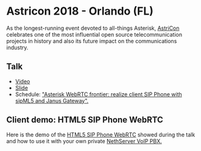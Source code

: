 # Astricon 2018 - Orlando (FL)

As the longest-running event devoted to all-things Asterisk, [AstriCon](https://www.asterisk.org/community/astricon-user-conference) celebrates one of the most influential open source telecommunication projects in history and also its future impact on the communications industry.

## Talk

- [Video](https://www.youtube.com/watch?v=3wdYuirUTWA)
- [Slide](https://www.slideshare.net/ale_polidori/asterisk-webrtc-frontier-realize-client-sip-phone-with-sipml5-and-janus-gateway)
- Schedule: ["Asterisk WebRTC frontier: realize client SIP Phone with sipML5 and Janus Gateway".](https://astricon2018.sched.com/event/Fmle/asterisk-webrtc-frontier-realize-client-sip-phon-with-sipml5-and-janus-gateway)

## Client demo: HTML5 SIP Phone WebRTC

Here is the demo of the [HTML5 SIP Phone WebRTC](https://github.com/alepolidori/janus-webrtc-phone) showed during the talk and how to use it with your own private [NethServer VoIP PBX.](https://github.com/alepolidori/howto-nethserver-voip-pbx)
